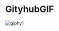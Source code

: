 # GityhubGIF

![giphy1](https://github.com/Krishnaaaa17/GityhubGIF/assets/124321094/347f5c41-9621-460d-a90d-34e13c5065be)
